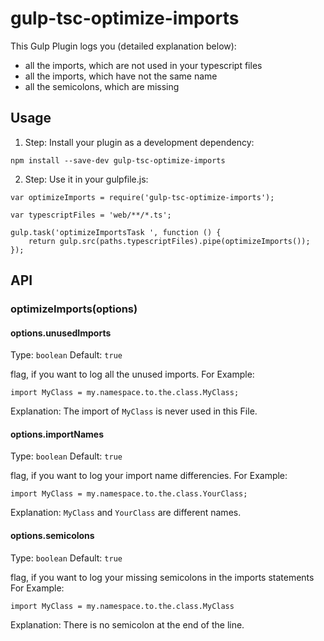 # gulp-tsc-optimize-imports

This Gulp Plugin logs you (detailed explanation below):
* all the imports, which are not used in your typescript files
* all the imports, which have not the same name
* all the semicolons, which are missing

## Usage
1. Step: Install your plugin as a development dependency:
```shell
npm install --save-dev gulp-tsc-optimize-imports
```

2. Step: Use it in your gulpfile.js:
```shell
var optimizeImports = require('gulp-tsc-optimize-imports');

var typescriptFiles = 'web/**/*.ts';

gulp.task('optimizeImportsTask ', function () {
    return gulp.src(paths.typescriptFiles).pipe(optimizeImports());
});
```

## API

### optimizeImports(options)

#### options.unusedImports
Type: `boolean`
Default: `true`

flag, if you want to log all the unused imports.
For Example:
```shell
import MyClass = my.namespace.to.the.class.MyClass;
```

Explanation:
The import of `MyClass` is never used in this File.



#### options.importNames
Type: `boolean`
Default: `true`

flag, if you want to log your import name differencies.
For Example:
```shell
import MyClass = my.namespace.to.the.class.YourClass;
```

Explanation:
`MyClass` and `YourClass` are different names.



#### options.semicolons
Type: `boolean`
Default: `true`

flag, if you want to log your missing semicolons in the imports statements
For Example:
```shell
import MyClass = my.namespace.to.the.class.MyClass
```

Explanation:
There is no semicolon at the end of the line.


